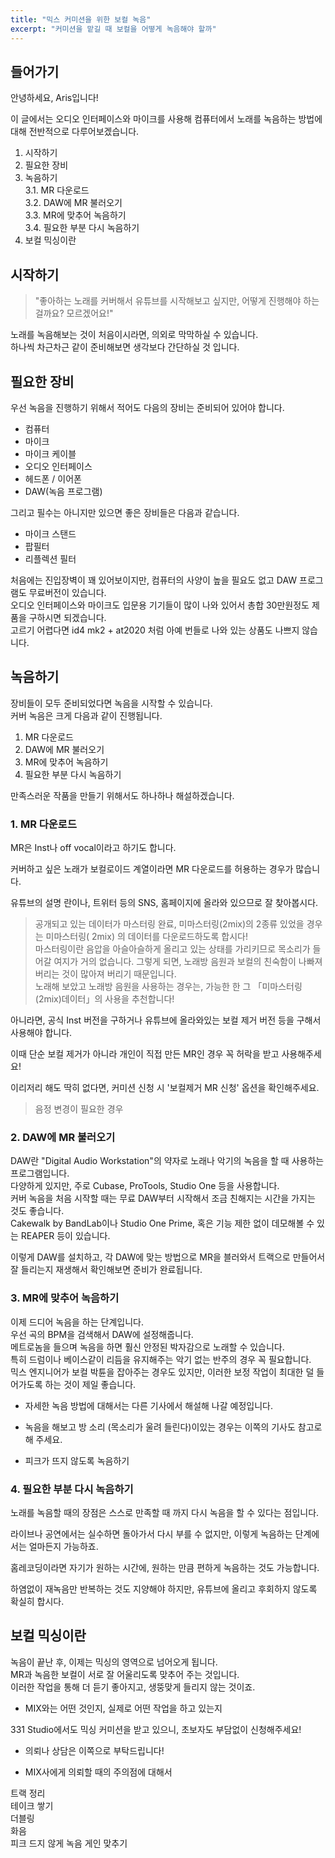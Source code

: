 ```yaml
---
title: "믹스 커미션을 위한 보컬 녹음"
excerpt: "커미션을 맡길 때 보컬을 어떻게 녹음해야 할까"
---
```


## 들어가기  

안녕하세요, Aris입니다!  

이 글에서는 오디오 인터페이스와 마이크를 사용해 컴퓨터에서 노래를 녹음하는 방법에 대해 전반적으로 다루어보겠습니다.  

1. 시작하기  
2. 필요한 장비  
3. 녹음하기  
3.1. MR 다운로드  
3.2. DAW에 MR 불러오기  
3.3. MR에 맞추어 녹음하기  
3.4. 필요한 부분 다시 녹음하기  
4. 보컬 믹싱이란  

## 시작하기  

> "좋아하는 노래를 커버해서 유튜브를 시작해보고 싶지만, 어떻게 진행해야 하는 걸까요? 모르겠어요!"  

노래를 녹음해보는 것이 처음이시라면, 의외로 막막하실 수 있습니다.  
하나씩 차근차근 같이 준비해보면 생각보다 간단하실 것 입니다.  

## 필요한 장비  

우선 녹음을 진행하기 위해서 적어도 다음의 장비는 준비되어 있어야 합니다.  

* 컴퓨터  
* 마이크  
* 마이크 케이블  
* 오디오 인터페이스  
* 헤드폰 / 이어폰  
* DAW(녹음 프로그램)  

그리고 필수는 아니지만 있으면 좋은 장비들은 다음과 같습니다.  

* 마이크 스탠드  
* 팝필터  
* 리플렉션 필터  

처음에는 진입장벽이 꽤 있어보이지만, 컴퓨터의 사양이 높을 필요도 없고 DAW 프로그램도 무료버전이 있습니다.  
오디오 인터페이스와 마이크도 입문용 기기들이 많이 나와 있어서 총합 30만원정도 제품을 구하시면 되겠습니다.  
고르기 어렵다면 id4 mk2 + at2020 처럼 아예 번들로 나와 있는 상품도 나쁘지 않습니다.  

## 녹음하기  

장비들이 모두 준비되었다면 녹음을 시작할 수 있습니다.  
커버 녹음은 크게 다음과 같이 진행됩니다.  

1. MR 다운로드  
2. DAW에 MR 불러오기  
3. MR에 맞추어 녹음하기  
4. 필요한 부분 다시 녹음하기  

만족스러운 작품을 만들기 위해서도 하나하나 해설하겠습니다.

### 1. MR 다운로드  

MR은 Inst나 off vocal이라고 하기도 합니다.  

커버하고 싶은 노래가 보컬로이드 계열이라면 MR 다운로드를 허용하는 경우가 많습니다.  

유튜브의 설명 란이나, 트위터 등의 SNS, 홈페이지에 올라와 있으므로 잘 찾아봅시다.  

> 공개되고 있는 데이터가 마스터링 완료, 미마스터링(2mix)의 2종류 있었을 경우는 미마스터링( 2mix) 의 데이터를 다운로드하도록 합시다!  
> 마스터링이란 음압을 아슬아슬하게 올리고 있는 상태를 가리키므로 목소리가 들어갈 여지가 거의 없습니다.
> 그렇게 되면, 노래방 음원과 보컬의 친숙함이 나빠져 버리는 것이 많아져 버리기 때문입니다.  
> 노래해 보았고 노래방 음원을 사용하는 경우는, 가능한 한 그 「미마스터링(2mix)데이터」의 사용을 추천합니다!

아니라면, 공식 Inst 버전을 구하거나 유튜브에 올라와있는 보컬 제거 버전 등을 구해서 사용해야 합니다.  

이때 단순 보컬 제거가 아니라 개인이 직접 만든 MR인 경우 꼭 허락을 받고 사용해주세요!  

이리저리 해도 딱히 없다면, 커미션 신청 시 '보컬제거 MR 신청' 옵션을 확인해주세요.  

> 음정 변경이 필요한 경우  

### 2. DAW에 MR 불러오기  

DAW란 "Digital Audio Workstation"의 약자로 노래나 악기의 녹음을 할 때 사용하는 프로그램입니다.  
다양하게 있지만, 주로 Cubase, ProTools, Studio One 등을 사용합니다.  
커버 녹음을 처음 시작할 때는 무료 DAW부터 시작해서 조금 친해지는 시간을 가지는 것도 좋습니다.  
Cakewalk by BandLab이나 Studio One Prime, 혹은 기능 제한 없이 데모해볼 수 있는 REAPER 등이 있습니다.  

이렇게 DAW를 설치하고, 각 DAW에 맞는 방법으로 MR을 블러와서 트랙으로 만들어서 잘 들리는지 재생해서 확인해보면 준비가 완료됩니다.  

### 3. MR에 맞추어 녹음하기  

이제 드디어 녹음을 하는 단계입니다.  
우선 곡의 BPM을 검색해서 DAW에 설정해줍니다.  
메트로놈을 들으며 녹음을 하면 훨신 안정된 박자감으로 노래할 수 있습니다.  
특히 드럼이나 베이스같이 리듬을 유지해주는 악기 없는 반주의 경우 꼭 필요합니다.  
믹스 엔지니어가 보컬 박튠을 잡아주는 경우도 있지만, 이러한 보정 작업이 최대한 덜 들어가도록 하는 것이 제일 좋습니다.  

* 자세한 녹음 방법에 대해서는 다른 기사에서 해설해 나갈 예정입니다.

* 녹음을 해보고 방 소리 (목소리가 울려 들린다)이있는 경우는 이쪽의 기사도 참고로 해 주세요.  

* 피크가 뜨지 않도록 녹음하기  

### 4. 필요한 부분 다시 녹음하기  

노래를 녹음할 때의 장점은 스스로 만족할 때 까지 다시 녹음을 할 수 있다는 점입니다.  

라이브나 공연에서는 실수하면 돌아가서 다시 부를 수 없지만, 이렇게 녹음하는 단계에서는 얼마든지 가능하죠.  

홈레코딩이라면 자기가 원하는 시간에, 원하는 만큼 편하게 녹음하는 것도 가능합니다.  

하염없이 재녹음만 반복하는 것도 지양해야 하지만, 유튜브에 올리고 후회하지 않도록 확실히 합시다.  

## 보컬 믹싱이란  

녹음이 끝난 후, 이제는 믹싱의 영역으로 넘어오게 됩니다.  
MR과 녹음한 보컬이 서로 잘 어울리도록 맞추어 주는 것입니다.  
이러한 작업을 통해 더 듣기 좋아지고, 생뚱맞게 들리지 않는 것이죠.  

* MIX와는 어떤 것인지, 실제로 어떤 작업을 하고 있는지  

331 Studio에서도 믹싱 커미션을 받고 있으니, 초보자도 부담없이 신청해주세요!  

* 의뢰나 상담은 이쪽으로 부탁드립니다!  

* MIX사에게 의뢰할 때의 주의점에 대해서  

트랙 정리  
테이크 쌓기  
더블링  
화음  
피크 드지 않게 녹음 게인 맞추기  
